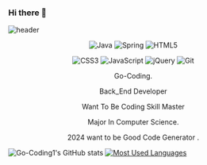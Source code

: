 ### Hi there 👋

![header](https://capsule-render.vercel.app/api?type=shark&color=auto&height=300&section=header&text=Go-Coding1&fontSize=90)


<p align="center"><img alt="Java" src="https://img.shields.io/badge/java-%23ED8B00.svg?&style=for-the-badge&logo=java&logoColor=white"/> <img alt="Spring" src="https://img.shields.io/badge/spring-%236DB33F.svg?&style=for-the-badge&logo=spring&logoColor=white"/> <img alt="HTML5" src="https://img.shields.io/badge/html5-%23E34F26.svg?&style=for-the-badge&logo=html5&logoColor=white"/></p>
<p align="center"><img alt="CSS3" src="https://img.shields.io/badge/css3-%231572B6.svg?&style=for-the-badge&logo=css3&logoColor=white"/>
<img alt="JavaScript" src="https://img.shields.io/badge/javascript-%23323330.svg?&style=for-the-badge&logo=javascript&logoColor=%23F7DF1E"/> <img alt="jQuery" src="https://img.shields.io/badge/jquery-%230769AD.svg?&style=for-the-badge&logo=jquery&logoColor=white"/> <img alt="Git" src="https://img.shields.io/badge/git-%23F05033.svg?&style=for-the-badge&logo=git&logoColor=white"/></p>

<p align="center">Go-Coding. </p>
<p align="center">Back_End Developer </p>
<p align="center">Want To Be Coding Skill Master</p>
<p align="center">Major In Computer Science. </p>
<p align="center">2024 want to be Good Code Generator .</p>


 ![Go-Coding1's GitHub stats](https://github-readme-stats.vercel.app/api?username=go-coding1&show_icons=true&theme=radical)
[![Most Used Languages](https://github-readme-stats.vercel.app/api/top-langs/?username=go-coding1&layout=compact&theme=radical)](https://github.com/anuraghazra/github-readme-stats)


<!--
**go-coding1/go-coding1** is a ✨ _special_ ✨ repository because its `README.md` (this file) appears on your GitHub profile.

Here are some ideas to get you started:

- 🔭 I’m currently working on ....
- 🌱 I’m currently learning ....
- 👯 I’m looking to collaborate on ....
- 🤔 I’m looking for help with ....
- 💬 Ask me about ....
- 📫 How to reach me: ......
- 😄 Pronouns: ....
- ⚡ Fun fact: .....
-->
